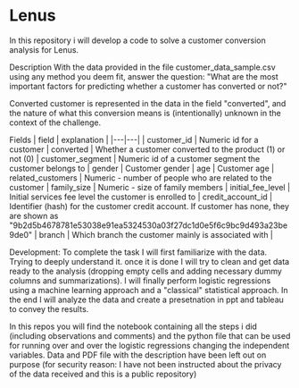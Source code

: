 # Lenus
In this repository i will develop a code to solve a customer conversion analysis for Lenus.

Description
With the data provided in the file customer_data_sample.csv using any method you deem fit, answer
the question:
"What are the most important factors for predicting whether a customer has converted or not?"

Converted customer is represented in the data in the field "converted", and the nature of what this
conversion means is (intentionally) unknown in the context of the challenge.

Fields
| field | explanation |
|---|---|
| customer_id | Numeric id for a customer
| converted | Whether a customer converted to the product (1) or not (0)
| customer_segment | Numeric id of a customer segment the customer belongs to
| gender | Customer gender
| age | Customer age
| related_customers | Numeric - number of people who are related to the customer
| family_size | Numeric - size of family members
| initial_fee_level | Initial services fee level the customer is enrolled to
| credit_account_id | Identifier (hash) for the customer credit account. If customer has none, they are
shown as "9b2d5b4678781e53038e91ea5324530a03f27dc1d0e5f6c9bc9d493a23be9de0"
| branch | Which branch the customer mainly is associated with |

Development:
To complete the task I will first familiarize with the data. Trying to deeply understand it. once it is done I will try to clean and get data ready to the analysis (dropping empty cells and adding necessary dummy columns and summarizations). I will finally perform logistic regressions using a machine learning approach and a "classical" statistical approach.
In the end I will analyze the data and create a presetnation in ppt and tableau to convey the results.

In this repos you will find the notebook containing all the steps i did (including observations and comments) and the python file that can be used for running over and over the logistic regressions changing the independent variables.
Data and PDF file with the description have been left out on purpose (for security reason: I have not been instructed about the privacy of the data received and this is a public repository)